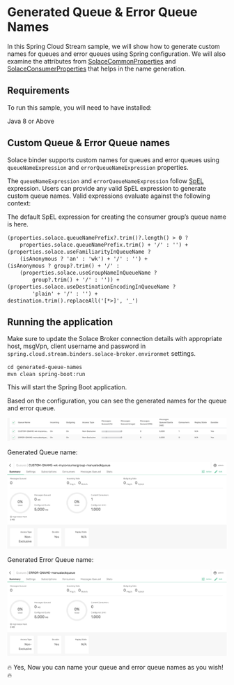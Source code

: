 # Generated Queue & Error Queue Names

In this Spring Cloud Stream sample, we will show how to generate custom names for queues and error queues using Spring configuration. We will also examine the attributes from [SolaceCommonProperties](https://github.com/SolaceProducts/solace-spring-cloud/blob/master/solace-spring-cloud-stream-binder/solace-spring-cloud-stream-binder-core/src/main/java/com/solace/spring/cloud/stream/binder/properties/SolaceCommonProperties.java) and [SolaceConsumerProperties](https://github.com/SolaceProducts/solace-spring-cloud/blob/master/solace-spring-cloud-stream-binder/solace-spring-cloud-stream-binder-core/src/main/java/com/solace/spring/cloud/stream/binder/properties/SolaceConsumerProperties.java) that helps in the name generation.

## Requirements

To run this sample, you will need to have installed:

Java 8 or Above

## Custom Queue & Error Queue names

Solace binder supports custom names for queues and error queues using `queueNameExpression` and `errorQueueNameExpression` properties. 

The `queueNameExpression` and `errorQueueNameExpression` follow [SpEL](https://docs.spring.io/spring-framework/docs/4.3.12.RELEASE/spring-framework-reference/html/expressions.html) expression. Users can provide any valid SpEL expression to generate custom queue names. Valid expressions evaluate against the following context:

The default SpEL expression for creating the consumer group’s queue name is here.
```
(properties.solace.queueNamePrefix?.trim()?.length() > 0 ? 
    properties.solace.queueNamePrefix.trim() + '/' : '') + 
(properties.solace.useFamiliarityInQueueName ? 
    (isAnonymous ? 'an' : 'wk') + '/' : '') + 
(isAnonymous ? group?.trim() + '/' : 
    (properties.solace.useGroupNameInQueueName ? 
        group?.trim() + '/' : '')) + 
(properties.solace.useDestinationEncodingInQueueName ? 
        'plain' + '/' : '') + 
destination.trim().replaceAll('[*>]', '_')
```


## Running the application

Make sure to update the Solace Broker connection details with appropriate host, msgVpn, client username and password in `spring.cloud.stream.binders.solace-broker.environmet` settings.

```
cd generated-queue-names
mvn clean spring-boot:run
```
This will start the Spring Boot application.

Based on the configuration, you can see the generated names for the queue and error queue.

<p align="center"><img width="auto" alt="auth" src="images/generated-names-1.jpg"></p>

Generated Queue name:

<p align="center"><img width="640" alt="auth" src="images/generated-names-2.jpg"></p>

Generated Error Queue name:

<p align="center"><img width="640" alt="auth" src="images/generated-names-3.jpg"></p>

🔥 Yes, Now you can name your queue and error queue names as you wish! 🔥